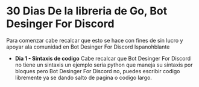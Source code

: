 # 30 Dias De la libreria de Go, Bot Desinger For Discord

Para comenzar cabe recalcar que esto se hace con fines de sin lucro y apoyar ala comunidad en Bot Desinger For Discord Ispanohblante


- **Dia 1 - Sintaxis de codigo**
  Cabe recalcar que Bot Desinger For Discord no tiene un sintaxis un ejemplo seria python que maneja su sintaxis por bloques pero Bot Desinger For Discord no, puedes escribir codigo libremente ya se dando salto de pagina o codigo largo.

